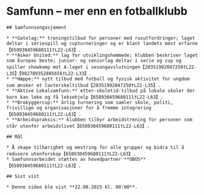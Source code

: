 # Samfunn – mer enn en fotballklubb

    ## Samfunnsengasjement

    * **Gatelag:** treningstilbud for personer med rusutfordringer; laget deltar i seriespill og cupturneringer og er blant landets mest erfarne【658930459680111†L22-L63】.
    * **Asker United:** lag for utviklingshemmede; klubben beskriver laget som Europas beste; junior- og seniorlag deltar i serie og cup og spiller showkamp mot A‑laget i sesongavslutningen【20351992047250†L22-L35】【982789352885656†L22-L33】.
    * **Hæppe:** nytt tilbud med fotball og fysisk aktivitet for ungdom som ønsker et lavterskeltilbud【20351992047250†L22-L35】.
    * **Aktive Lokalsamfunn:** etter‑skoletid‑tilbud på lokale skoler der barn kan leke og få leksehjelp【658930459680111†L22-L63】.
    * **Brobyggercup:** årlig turnering som samler skole, politi, frivillige og organisasjoner for å fremme integrering【658930459680111†L22-L63】.
    * **Arbeidspraksis:** klubben tilbyr arbeidstrening for personer som står utenfor arbeidslivet【658930459680111†L22-L63】.

    ## Mål

    * Å skape tilhørighet og mestring for alle grupper og bidra til å redusere utenforskap【658930459680111†L22-L63】.
    * Samfunnsarbeidet støttes av hovedpartner **OBOS**【658930459680111†L22-L63】.

    ## Sist vist

    * Denne siden ble vist **22.08.2025 kl. 00:00**.